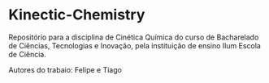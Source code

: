 # Kinectic-Chemistry
Repositório para a disciplina de Cinética Química do curso de Bacharelado de Ciências, Tecnologias e Inovação, pela instituição de ensino Ilum Escola de Ciência.

Autores do trabaio: Felipe e Tiago
